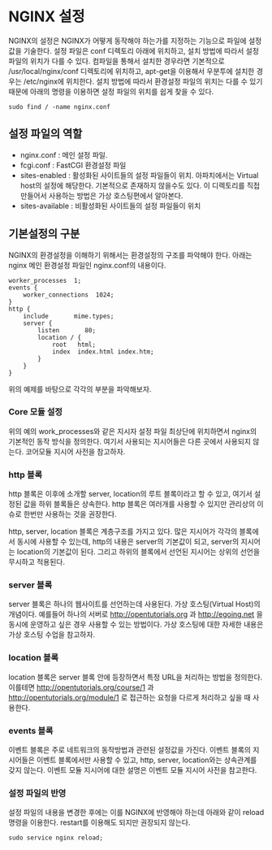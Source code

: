 # NGINX 설정
NGINX의 설정은 NGINX가 어떻게 동작해야 하는가를 지정하는 기능으로 파일에 설정 값을 기술한다. 설정 파일은 conf 디렉토리 아래에 위치하고, 설치 방법에 따라서 설정 파일의 위치가 다를 수 있다. 컴파일을 통해서 설치한 경우라면 기본적으로 /usr/local/nginx/conf 디렉토리에 위치하고, apt-get을 이용해서 우분투에 설치한 경우는 /etc/nginx에 위치한다. 설치 방법에 따라서 환경설정 파일의 위치는 다를 수 있기 때문에 아래의 명령을 이용하면 설정 파일의 위치를 쉽게 찾을 수 있다. 

```
sudo find / -name nginx.conf
```
## 설정 파일의 역할
* nginx.conf : 메인 설정 파일. 
* fcgi.conf : FastCGI 환경설정 파일
* sites-enabled : 활성화된 사이트들의 설정 파일들이 위치. 아파치에서는 Virtual host의 설정에 해당한다. 기본적으로 존재하지 않을수도 있다. 이 디렉토리를 직접 만들어서 사용하는 방법은 가상 호스팅편에서 알아본다.
* sites-available : 비활성화된 사이트들의 설정 파일들이 위치

## 기본설정의 구분
NGINX의 환경설정을 이해하기 위해서는 환경설정의 구조를 파악해야 한다. 아래는 nginx 메인 환경설정 파일인 nginx.conf의 내용이다. 

```
worker_processes  1;
events {
    worker_connections  1024;
}
http { 
    include       mime.types;
    server {
        listen       80;
        location / {
            root   html;
            index  index.html index.htm;
        }
    }
}
```
위의 예제를 바탕으로 각각의 부분을 파악해보자.

### Core 모듈 설정
위의 예의 work_processes와 같은 지시자 설정 파일 최상단에 위치하면서 nginx의 기본적인 동작 방식을 정의한다. 여기서 사용되는 지시어들은 다른 곳에서 사용되지 않는다. 코어모듈 지시어 사전을 참고하자. 

### http 블록
http 블록은 이후에 소개할 server, location의 루트 블록이라고 할 수 있고, 여기서 설정된 값을 하위 블록들은 상속한다. http 블록은 여러개를 사용할 수 있지만 관리상의 이슈로 한번만 사용하는 것을 권장한다. 

http, server, location 블록은 계층구조를 가지고 있다. 많은 지시어가 각각의 블록에서 동시에 사용할 수 있는데, http의 내용은 server의 기본값이 되고, server의 지시어는 location의 기본값이 된다. 그리고 하위의 블록에서 선언된 지시어는 상위의 선언을 무시하고 적용된다. 

### server 블록
server 블록은 하나의 웹사이트를 선언하는데 사용된다. 가상 호스팅(Virtual Host)의 개념이다. 예를들어 하나의 서버로 http://opentutorials.org 과 http://egoing.net 을 동시에 운영하고 싶은 경우 사용할 수 있는 방법이다. 가상 호스팅에 대한 자세한 내용은 가상 호스팅 수업을 참고하자. 

### location 블록
location 블록은 server 블록 안에 등장하면서 특정 URL을 처리하는 방법을 정의한다. 이를테면 http://opentutorials.org/course/1 과 http://opentutorials.org/module/1 로 접근하는 요청을 다르게 처리하고 싶을 때 사용한다. 

### events 블록
이벤트 블록은 주로 네트워크의 동작방법과 관련된 설정값을 가진다. 이벤트 블록의 지시어들은 이벤트 블록에서만 사용할 수 있고, http, server, location와는 상속관계를 갖지 않는다. 이벤트 모듈 지시어에 대한 설명은 이벤트 모듈 지시어 사전을 참고한다.

### 설정 파일의 반영
설정 파일의 내용을 변경한 후에는 이를 NGINX에 반영해야 하는데 아래와 같이 reload 명령을 이용한다. restart를 이용해도 되지만 권장되지 않는다. 
```
sudo service nginx reload;
```
